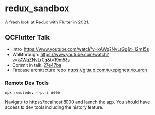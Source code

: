 # redux_sandbox

A fresh look at Redux with Flutter in 2021.

## QCFlutter Talk

- Intro: https://www.youtube.com/watch?v=kAWqZNvLrGg&t=12m15s
- Walkthrough: https://www.youtube.com/watch?v=kAWqZNvLrGg&t=19m58s
- Commit in talk: [27e47ba](https://github.com/lukepighetti/redux_sandbox/tree/27e47bae7688e260fe67405c4c9aac007c487eb9)
- Firebase architecture repo: https://github.com/lukepighetti/fb_arch

### Remote Dev Tools

```
npx remotedev --port 8000
```

Navigate to https://localhost:8000 and launch the app. You should have access to dev tools including the history feature.
